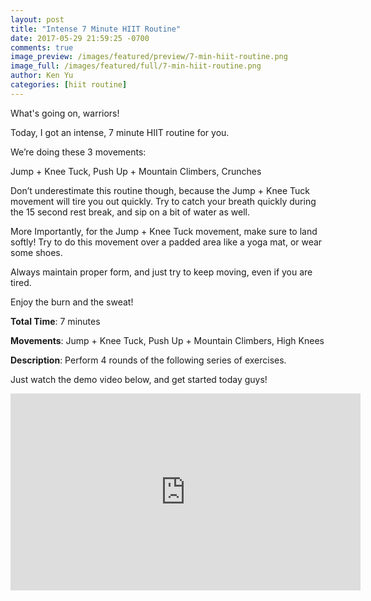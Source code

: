 ```yaml
---
layout: post
title: "Intense 7 Minute HIIT Routine"
date: 2017-05-29 21:59:25 -0700
comments: true
image_preview: /images/featured/preview/7-min-hiit-routine.png
image_full: /images/featured/full/7-min-hiit-routine.png
author: Ken Yu
categories: [hiit routine]
---
```


What's going on, warriors!

Today, I got an intense, 7 minute HIIT routine for you.

We’re doing these 3 movements:

Jump + Knee Tuck, Push Up + Mountain Climbers, Crunches

Don’t underestimate this routine though, because the Jump + Knee Tuck movement will tire you out quickly. Try to catch your breath quickly during the 15 second rest break, and sip on a bit of water as well.

More Importantly, for the Jump + Knee Tuck movement, make sure to land softly! Try to do this movement over a padded area like a yoga mat, or wear some shoes.

Always maintain proper form, and just try to keep moving, even if you are tired.

Enjoy the burn and the sweat!

**Total Time**: 7 minutes

**Movements**: Jump + Knee Tuck, Push Up + Mountain Climbers, High Knees

**Description**: Perform 4 rounds of the following series of exercises.

Just watch the demo video below, and get started today guys!

<div class="block-container">
  <div class="hiit-routine-container">
    <div class="video-embed routine-info-wrapper">
      <iframe width="560" height="315" src="https://www.youtube.com/embed/v93igch792U" frameborder="0" allowfullscreen></iframe>
    </div>
  </div>
</div>
